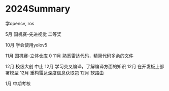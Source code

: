 # 2024Summary

学opencv, ros

5月 国机赛-先进视觉 二等奖

10月 学会使用yolov5

11月 国机赛-立体仓库 0
11月 熟悉雷达代码，精简代码多余的文件

12月 校级大创 中止
12月 学习交叉编译，了解编译方面的知识
12月 在开发板上部署模型
12月 重构雷达深度信息获取包
12月 软路由

1月 中期考核
